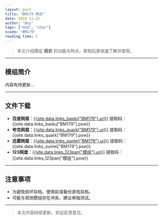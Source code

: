 ```yaml
---
layout: post
title: "BM179 雨衣"
date: 2024-11-22
author: "Bny"
tags: ["mod", "char"]
scode: "BM179"
reading_time: 5
---
```


> 本文介绍模组 **雨衣** 的功能与特点，帮助玩家快速了解并使用。

---

## 模组简介

内容有待更新...

---

## 文件下载
- **百度网盘**：[{{site.data.links_baidu["BM179"].url}}]({{site.data.links_baidu["BM179"].url}}) 提取码：{{site.data.links_baidu["BM179"].psw}}
- **夸克网盘**：[{{site.data.links_quark["BM179"].url}}]({{site.data.links_quark["BM179"].url}}) 提取码：{{site.data.links_quark["BM179"].psw}}
- **迅雷网盘**：[{{site.data.links_xunlei["BM179"].url}}]({{site.data.links_xunlei["BM179"].url}}) 提取码：{{site.data.links_xunlei["BM179"].psw}}
- **123网盘**：[{{site.data.links_123pan["模组"].url}}]({{site.data.links_123pan["模组"].url}}) 提取码：{{site.data.links_123pan["模组"].psw}}

---

## 注意事项
- 为避免损坏存档，使用前请备份游戏存档。
- 可能与其他模组存在冲突，建议单独测试。

---

> 本文内容持续更新，欢迎反馈意见。
